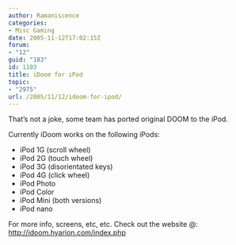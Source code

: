 ```yaml
---
author: Ramaniscence
categories:
- Misc Gaming
date: 2005-11-12T17:02:15Z
forum:
- "12"
guid: "183"
id: 1103
title: iDoom for iPod
topic:
- "2975"
url: /2005/11/12/idoom-for-ipod/
---
```


That&#8217;s not a joke, some team has ported original DOOM to the iPod.

Currently iDoom works on the following iPods:

  * iPod 1G (scroll wheel) 
  * iPod 2G (touch wheel) 
  * iPod 3G (disorientated keys) 
  * iPod 4G (click wheel) 
  * iPod Photo 
  * iPod Color 
  * iPod Mini (both versions) 
  * iPod nano 

For more info, screens, etc, etc. Check out the website @: <a href="http://idoom.hyarion.com/index.php" target="_self">http://idoom.hyarion.com/index.php</a>